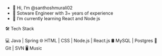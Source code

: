 - 👋 Hi, I’m @santhoshmurali02
- 👀 Sotware Engineer with 3+ years of experience
- 🌱 I’m currently learning React and Node js

🛠 Tech Stack

💻   Java | Spring
🌐   HTML | CSS | Node.js | React.js
🛢   MySQL | Postgres
🔧   Git | SVN
🖥   Music

<!---
santhoshmurali02/santhoshmurali02 is a ✨ special ✨ repository because its `README.md` (this file) appears on your GitHub profile.
You can click the Preview link to take a look at your changes.
--->
